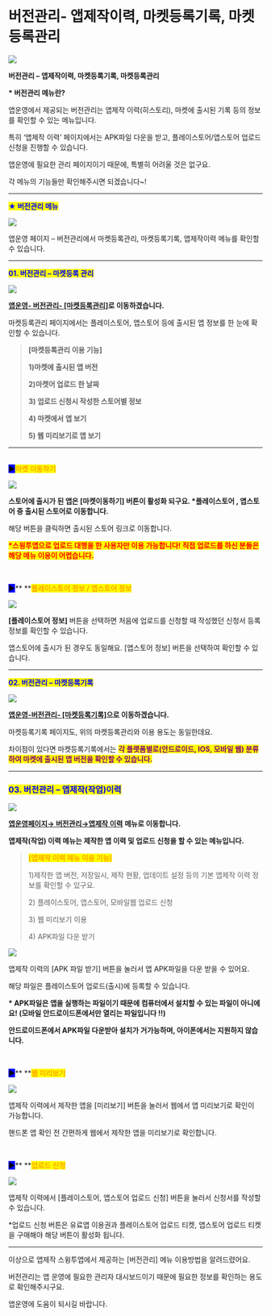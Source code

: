 # 버전관리- 앱제작이력, 마켓등록기록, 마켓등록관리

![](https://wp.swing2app.co.kr/wp-content/uploads/2018/10/%EB%B2%84%EC%A0%84%EA%B4%80%EB%A6%AC%EC%A0%9C%EB%AA%A9\_19.09-1.png)

**버전관리 – 앱제작이력, 마켓등록기록, 마켓등록관리**

**\* 버전관리 메뉴란?**

앱운영에서 제공되는 버전관리는 앱제작 이력(히스토리), 마켓에 출시된 기록 등의 정보를 확인할 수 있는 메뉴입니다.

특히 ‘앱제작 이력’ 페이지에서는 APK파일 다운을 받고, 플레이스토어/앱스토어 업로드 신청을 진행할 수 있습니다.

앱운영에 필요한 관리 페이지이기 때문에, 특별히 어려울 것은 없구요.

각 메뉴의 기능들만 확인해주시면 되겠습니다\~!

***

<mark style="color:blue;">**★ 버전관리 메뉴**</mark>&#x20;

![](https://wp.swing2app.co.kr/wp-content/uploads/2018/10/%EB%B2%84%EC%A0%84%EA%B4%80%EB%A6%AC.png)

앱운영 페이지 – 버전관리에서 마켓등록관리, 마켓등록기록, 앱제작이력 메뉴를 확인할 수 있습니다.&#x20;

***

<mark style="color:blue;">**01. 버전관리 – 마켓등록 관리**</mark>

![](https://wp.swing2app.co.kr/wp-content/uploads/2018/10/%EB%B2%84%EC%A0%84%EA%B4%80%EB%A6%AC2\_19.09.png)

[**앱운영- 버전관리- \[마켓등록관리\]**](http://www.swing2app.co.kr/view/market\_status)**로 이동하겠습니다.**

마켓등록관리 페이지에서는 플레이스토어, 앱스토어 등에 출시된 앱 정보를 한 눈에 확인할 수 있습니다.

> **\[마켓등록관리 이용 기능]**
>
> **1)마켓에 출시된 앱 버전**
>
> **2)마켓어 업로드 한 날짜**
>
> **3) 업로드 신청시 작성한 스토어별 정보**
>
> **4) 마켓에서 앱 보기**
>
> **5) 웹 미리보기로 앱 보기**

****

\
<mark style="background-color:blue;">**▶**</mark><mark style="color:orange;">**마켓 이동하기**</mark>

![](https://wp.swing2app.co.kr/wp-content/uploads/2018/10/%EB%B2%84%EC%A0%84%EA%B4%80%EB%A6%AC4\_19.09.png)

**스토어에 출시가 된 앱은 \[마켓이동하기] 버튼이 활성화 되구요. \*플레이스토어 , 앱스토어 중 출시된 스토어로 이동합니다.**

해당 버튼을 클릭하면 출시된 스토어 링크로 이동합니다.

<mark style="color:red;">**\*스윙투앱으로 업로드 대행을 한 사용자만 이용 가능합니다! 직접 업로드를 하신 분들은 해당 메뉴 이용이 어렵습니다.**</mark>

**​**

<mark style="background-color:blue;">**▶**</mark>**  **<mark style="color:orange;">**플레이스토어 정보 / 앱스토어 정보**</mark>

![](https://wp.swing2app.co.kr/wp-content/uploads/2018/10/%EB%B2%84%EC%A0%84%EA%B4%80%EB%A6%AC3\_19.09.png)

**\[플레이스토어 정보]** 버튼을 선택하면 처음에 업로드를 신청할 때 작성했던 신청서 등록정보를 확인할 수 있습니다.​

앱스토어에 출시가 된 경우도 동일해요. \[앱스토어 정보] 버튼을 선택하여 확인할 수 있습니다.

***

<mark style="color:blue;">**02. 버전관리 – 마켓등록기록**</mark>

![](https://wp.swing2app.co.kr/wp-content/uploads/2018/10/%EB%B2%84%EC%A0%84%EA%B4%80%EB%A6%AC5\_19.09.png)

[**앱운영-버전관리- \[마켓등록기록\]**](http://www.swing2app.co.kr/view/market\_regist\_history)**으로 이동하겠습니다.**

마켓등록기록 페이지도, 위의 마켓등록관리와 이용 용도는 동일한데요.

차이점이 있다면 마켓등록기록에서는 <mark style="color:purple;">**각 플랫폼별로(안드로이드, IOS, 모바일 웹) 분류하여 마켓에 출시된 앱 버전을 확인할 수 있습니다.**</mark>

***

### <mark style="color:blue;">**03. 버전관리 – 앱제작(작업)이력**</mark>

![](https://wp.swing2app.co.kr/wp-content/uploads/2018/10/%EB%B2%84%EC%A0%84%EA%B4%80%EB%A6%AC1\_19.09.png)

[**앱운영페이지→ 버전관리→앱제작 이력**](http://www.swing2app.co.kr/view/app\_work\_history) **메뉴로 이동합니다.**

**앱제작(작업) 이력 메뉴는 제작한 앱 이력 및 업로드 신청을 할 수 있는 메뉴입니다.**

> <mark style="color:orange;">**\[앱제작 이력 메뉴 이용 기능]**</mark>
>
> 1\)제작한 앱 버전, 저장일시, 제작 현황, 업데이트 설정 등의 기본 앱제작 이력 정보를 확인할 수 있구요.
>
> 2\) 플레이스토어, 앱스토어, 모바일웹 업로드 신청
>
> 3\) 웹 미리보기 이용
>
> 4\) APK파일 다운 받기

![](https://wp.swing2app.co.kr/wp-content/uploads/2018/10/%EB%B2%84%EC%A0%84%EA%B4%80%EB%A6%AC6\_19.09.png)

앱제작 이력의 \[APK 파일 받기] 버튼을 눌러서 앱 APK파일을 다운 받을 수 있어요.

해당 파일은 플레이스토어 업로드(출시)에 등록할 수 있습니다.

**\* APK파일은 앱을 실행하는 파일이기 때문에 컴퓨터에서 설치할 수 있는 파일이 아니에요! (모바일 안드로이드폰에서만 열리는 파일입니다 !!)**

**안드로이드폰에서 APK파일 다운받아 설치가 거가능하며, 아이폰에서는 지원하지 않습니다.**

**​**

<mark style="background-color:blue;">**▶**</mark>** **<mark style="color:orange;">**웹 미리보기**</mark>

![](https://wp.swing2app.co.kr/wp-content/uploads/2018/10/%EB%B2%84%EC%A0%84%EA%B4%80%EB%A6%AC7\_19.09.png)

앱제작 이력에서 제작한 앱을 \[미리보기] 버튼을 눌러서 웹에서 앱 미리보기로 확인이 가능합니다.

핸드폰 앱 확인 전 간편하게 웹에서 제작한 앱을 미리보기로 확인합니다.

**​**

<mark style="background-color:blue;">**▶**</mark>**  **<mark style="color:orange;">**업로드 신청**</mark>

![](https://wp.swing2app.co.kr/wp-content/uploads/2018/10/%EB%B2%84%EC%A0%84%EA%B4%80%EB%A6%AC8\_19.09.png)

앱제작 이력에서 \[플레이스토어, 앱스토어 업로드 신청] 버튼을 눌러서 신청서를 작성할 수 있습니다.

\*업로드 신청 버튼은 유료앱 이용권과 플레이스토어 업로드 티켓, 앱스토어 업로드 티켓을 구매해야 해당 버튼이 활성화 됩니다.

***

이상으로 앱제작 스윙투앱에서 제공하는 \[버전관리] 메뉴 이용방법을 알려드렸어요.

버전관리는 앱 운영에 필요한 관리자 대시보드이기 때문에 필요한 정보를 확인하는 용도로 확인해주시구요.

앱운영에 도움이 되시길 바랍니다.&#x20;
